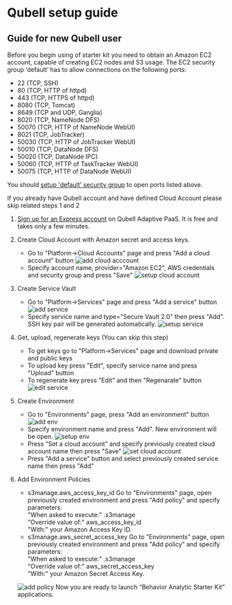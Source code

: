 Qubell setup guide
==================

Guide for new Qubell user
-------------------------
Before you begin using of starter kit you need to obtain an Amazon EC2 account, capable of creating EC2 nodes and S3 usage. 
The EC2 security group ‘default’ has to allow connections on the following ports:
* 22 (TCP, SSH)
* 80 (TCP, HTTP of httpd)
* 443 (TCP, НTTPS of httpd)
* 8080 (TCP, Tomcat)
* 8649 (TCP and UDP, Ganglia)
* 8020 (TCP, NameNode DFS)
* 50070 (TCP, HTTP of NameNode WebUI)
* 8021 (TCP, JobTracker)
* 50030 (TCP, HTTP of JobTracker WebUI)
* 50010 (TCP, DataNode DFS)
* 50020 (TCP, DataNode IPC)
* 50060 (TCP, HTTP of TaskTracker WebUI)
* 50075 (TCP, HTTP of DataNode WebUI)

You should [setup 'default' security group][aws_security_group_doc] to open ports listed above.

If you already have Qubell account and have defined Cloud Account please skip related steps 1 and 2

1. [Sign up for an Express account](http://qubell.com/sign-up/) on Qubell Adaptive PaaS. It is free and takes only a few minutes.
2. Create Cloud Account with Amazon secret and access keys.
    - Go to "Platform->Cloud Accounts" page and press "Add a cloud account" button
        ![add cloud acccount][add_cloud_acccount]
    - Specify account name, provider="Amazon EC2", AWS credentials and security group and press "Save"
        ![setup cloud account][setup_cloud_account]
3. Create Service Vault
    - Go to "Platform->Services" page and press "Add a service" button
        ![add service][add_service]
    - Specify service name and type="Secure Vault 2.0" then press "Add". SSH key pair will be generated automatically.
        ![setup service][setup_service]
4. Get, upload, regenerate keys (You can skip this step)
    - To get keys go to "Platform->Services" page and download private and public keys
    - To upload key press "Edit", specify service name and press "Upload" button
    - To regenerate key press "Edit" and then "Regenarate" button
        ![edit service][edit_service]
5. Create Environment
    - Go to "Environments" page, press "Add an environment" button
        ![add env][add_env]
    - Specify environment name and press "Add". New environment will be open.
        ![setup env][setup_env]
    - Press "Set a cloud account" and specify previously created cloud account name then press "Save"
        ![set cloud account][set_cloud_account]
    - Press "Add a service" button and select previously created service name then press "Add"
6. Add Environment Policies     
    - s3manage.aws_access_key_id
        Go to "Environments" page, open previously created environment and press "Add policy" and specify parameters:<br>
            "When asked to execute:" .s3manage<br>
            "Override value of:" aws_access_key_id<br>
            "With:" your Amazon Access Key ID.
    - s3manage.aws_secret_access_key
        Go to "Environments" page, open previously created environment and press "Add policy" and specify parameters:<br>
            "When asked to execute:" .s3manage<br>
            "Override value of:" aws_secret_access_key<br>
            "With:" your Amazon Secret Access Key.
    
    ![add policy][add_policy]
Now you are ready to launch “Behavior Analytic Starter Kit” applications.

[aws_security_group_doc]: http://docs.aws.amazon.com/AWSEC2/latest/UserGuide/using-network-security.html#adding-security-group-rule

[add_cloud_acccount]: https://raw.github.com/griddynamics/Behavior-Analytic-Starter-Kit/master/docs/images/Qubell%20Guide/add_cloud_acccount.png
[setup_cloud_account]: https://raw.github.com/griddynamics/Behavior-Analytic-Starter-Kit/master/docs/images/Qubell%20Guide/setup_cloud_account.png

[add_service]: https://raw.github.com/griddynamics/Behavior-Analytic-Starter-Kit/master/docs/images/Qubell%20Guide/add_service.png
[setup_service]: https://raw.github.com/griddynamics/Behavior-Analytic-Starter-Kit/master/docs/images/Qubell%20Guide/setup_service.png
[edit_service]: https://raw.github.com/griddynamics/Behavior-Analytic-Starter-Kit/master/docs/images/Qubell%20Guide/edit_service.png

[add_env]: https://raw.github.com/griddynamics/Behavior-Analytic-Starter-Kit/master/docs/images/Qubell%20Guide/add_env.png
[setup_env]: https://raw.github.com/griddynamics/Behavior-Analytic-Starter-Kit/master/docs/images/Qubell%20Guide/setup_env.png

[set_cloud_account]: https://raw.github.com/griddynamics/Behavior-Analytic-Starter-Kit/master/docs/images/Qubell%20Guide/set_cloud_account.png

[add_policy]: https://raw.github.com/griddynamics/Behavior-Analytic-Starter-Kit/master/docs/images/Qubell%20Guide/add_policy.png

<!-- [env_page]: https://raw.github.com/griddynamics/Behavior-Analytic-Starter-Kit/master/docs/images/Qubell%20Guide/env_page.png
![env page][env_page]
 -->

